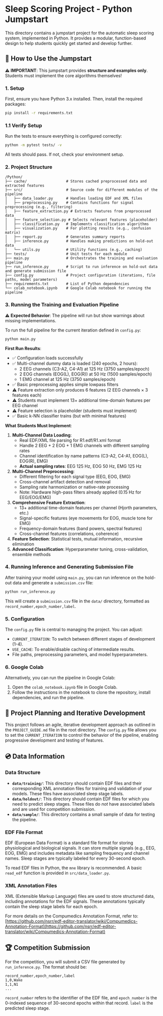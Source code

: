 # Sleep Scoring Project - Python Jumpstart

This directory contains a jumpstart project for the automatic sleep scoring system, implemented in Python. It provides a modular, function-based design to help students quickly get started and develop further.

## 🚀 How to Use the Jumpstart

⚠️ **IMPORTANT**: This jumpstart provides **structure and examples only**. Students must implement the core algorithms themselves!

### 1. Setup

First, ensure you have Python 3.x installed. Then, install the required packages:

```bash
pip install -r requirements.txt
```

### 1.1 Verify Setup

Run the tests to ensure everything is configured correctly:

```bash
python -m pytest tests/ -v
```

All tests should pass. If not, check your environment setup.

### 2. Project Structure

```
/Python/
├── cache/                  # Stores cached preprocessed data and extracted features
├── src/                    # Source code for different modules of the pipeline
│   ├── data_loader.py      # Handles loading EDF and XML files
│   ├── preprocessing.py    # Contains functions for signal preprocessing (e.g., filtering)
│   ├── feature_extraction.py # Extracts features from preprocessed data
│   ├── feature_selection.py # Selects relevant features (placeholder)
│   ├── classification.py   # Implements classification algorithms
│   ├── visualization.py    # For plotting results (e.g., confusion matrix)
│   ├── report.py           # Generates summary reports
│   ├── inference.py        # Handles making predictions on hold-out data
│   └── utils.py            # Utility functions (e.g., caching)
├── tests/                  # Unit tests for each module
├── main.py                 # Orchestrates the training and evaluation pipeline
├── run_inference.py        # Script to run inference on hold-out data and generate submission file
├── config.py               # Project configuration (iterations, file paths, model parameters)
├── requirements.txt        # List of Python dependencies
└── colab_notebook.ipynb    # Google Colab notebook for running the pipeline
```

### 3. Running the Training and Evaluation Pipeline

⚠️ **Expected Behavior**: The pipeline will run but show warnings about missing implementations.

To run the full pipeline for the current iteration defined in `config.py`:

```bash
python main.py
```

**First Run Results**:
- ✅ Configuration loads successfully
- ✅ Multi-channel dummy data is loaded (240 epochs, 2 hours):
  - 2 EEG channels (C3-A2, C4-A1) at 125 Hz (3750 samples/epoch)
  - 2 EOG channels (EOG(L), EOG(R)) at 50 Hz (1500 samples/epoch)
  - 1 EMG channel at 125 Hz (3750 samples/epoch)
- ✅ Basic preprocessing applies simple lowpass filters
- ⚠️ Feature extraction only produces 6 features (2 EEG channels × 3 features each)
- ⚠️ Students must implement 13+ additional time-domain features per EEG channel
- ⚠️ Feature selection is placeholder (students must implement)
- ✅ Basic k-NN classifier trains (but with minimal features)

**What Students Must Implement**:
1. **Multi-Channel Data Loading**:
   - Real EDF/XML file parsing for R1.edf/R1.xml format
   - Handle 2 EEG + 2 EOG + 1 EMG channels with different sampling rates
   - Channel identification by name patterns (C3-A2, C4-A1, EOG(L), EOG(R), EMG)
   - **Actual sampling rates**: EEG 125 Hz, EOG 50 Hz, EMG 125 Hz
2. **Multi-Channel Preprocessing**:
   - Different filtering for each signal type (EEG, EOG, EMG)
   - Cross-channel artifact detection and removal
   - Sampling rate harmonization or native-rate processing
   - Note: Hardware high-pass filters already applied (0.15 Hz for EEG/EOG/EMG)
3. **Comprehensive Feature Extraction**:
   - 13+ additional time-domain features per channel (Hjorth parameters, etc.)
   - Signal-specific features (eye movements for EOG, muscle tone for EMG)
   - Frequency-domain features (band powers, spectral features)
   - Cross-channel features (correlations, coherence)
4. **Feature Selection**: Statistical tests, mutual information, recursive elimination
5. **Advanced Classification**: Hyperparameter tuning, cross-validation, ensemble methods

### 4. Running Inference and Generating Submission File

After training your model using `main.py`, you can run inference on the hold-out data and generate a `submission.csv` file:

```bash
python run_inference.py
```

This will create a `submission.csv` file in the `data/` directory, formatted as `record_number,epoch_number,label`.

### 5. Configuration

The `config.py` file is central to managing the project. You can adjust:
*   `CURRENT_ITERATION`: To switch between different stages of development (1-4).
*   `USE_CACHE`: To enable/disable caching of intermediate results.
*   File paths, preprocessing parameters, and model hyperparameters.

### 6. Google Colab

Alternatively, you can run the pipeline in Google Colab:

1.  Open the `colab_notebook.ipynb` file in Google Colab.
2.  Follow the instructions in the notebook to clone the repository, install dependencies, and run the pipeline.

## 📖 Project Planning and Iterative Development

This project follows an agile, iterative development approach as outlined in the `PROJECT_GUIDE.md` file in the root directory. The `config.py` file allows you to set the `CURRENT_ITERATION` to control the behavior of the pipeline, enabling progressive development and testing of features.

## 💿 Data Information

### Data Structure

*   **`data/training/`**: This directory should contain EDF files and their corresponding XML annotation files for training and validation of your models. These files have associated sleep stage labels.
*   **`data/holdout/`**: This directory should contain EDF files for which you need to predict sleep stages. These files do *not* have associated labels and are used for competition submission.
*   **`data/sample/`**: This directory contains a small sample of data for testing the pipeline.

### EDF File Format

EDF (European Data Format) is a standard file format for storing physiological and biological signals. It can store multiple signals (e.g., EEG, EOG, EMG) and includes metadata like sampling frequency and channel names. Sleep stages are typically labeled for every 30-second epoch.

To read EDF files in Python, the `mne` library is recommended. A basic `read_edf` function is provided in `src/data_loader.py`.

### XML Annotation Files

XML (Extensible Markup Language) files are used to store structured data, including annotations for the EDF signals. These annotations typically contain the sleep stage labels for each epoch.

For more details on the Compumedics Annotation Format, refer to: [https://github.com/nsrr/edf-editor-translator/wiki/Compumedics-Annotation-Format](https://github.com/nsrr/edf-editor-translator/wiki/Compumedics-Annotation-Format)

## 🏆 Competition Submission

For the competition, you will submit a CSV file generated by `run_inference.py`. The format should be:

```csv
record_number,epoch_number,label
1,0,Wake
1,1,N1
...
```

`record_number` refers to the identifier of the EDF file, and `epoch_number` is the 0-indexed sequence of 30-second epochs within that record. `label` is the predicted sleep stage.